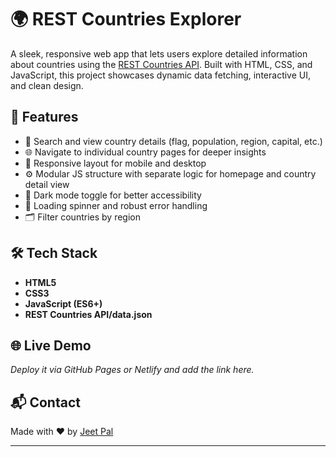 # 🌍 REST Countries Explorer

A sleek, responsive web app that lets users explore detailed information about countries using the [REST Countries API](https://restcountries.com/). Built with HTML, CSS, and JavaScript, this project showcases dynamic data fetching, interactive UI, and clean design.

## 🚀 Features

- 🔎 Search and view country details (flag, population, region, capital, etc.)
- 🌐 Navigate to individual country pages for deeper insights
- 📱 Responsive layout for mobile and desktop
- ⚙️ Modular JS structure with separate logic for homepage and country detail view
- 🌙 Dark mode toggle for better accessibility
- 🔄 Loading spinner and robust error handling
- 🗂️ Filter countries by region

## 🛠️ Tech Stack

- **HTML5**
- **CSS3**
- **JavaScript (ES6+)**
- **REST Countries API/data.json**

## 🌐 Live Demo

_Deploy it via GitHub Pages or Netlify and add the link here._

## 📬 Contact

Made with ❤️ by [Jeet Pal](https://github.com/jeetpal000)

---




